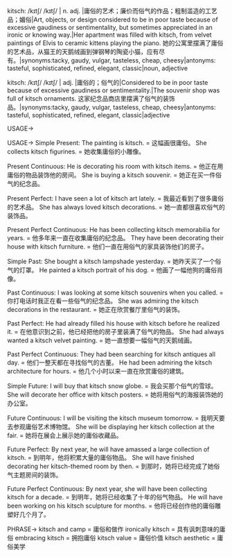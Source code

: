 kitsch: /kɪtʃ/ /kɪtʃ/ | n. adj. |庸俗的艺术；廉价而俗气的作品；粗制滥造的工艺品；媚俗|Art, objects, or design considered to be in poor taste because of excessive gaudiness or sentimentality, but sometimes appreciated in an ironic or knowing way.|Her apartment was filled with kitsch, from velvet paintings of Elvis to ceramic kittens playing the piano. 她的公寓里摆满了庸俗的艺术品，从猫王的天鹅绒画到弹钢琴的陶瓷小猫，应有尽有。|synonyms:tacky, gaudy, vulgar, tasteless, cheap, cheesy|antonyms: tasteful, sophisticated, refined, elegant, classic|noun, adjective

kitsch: /kɪtʃ/ /kɪtʃ/ | adj. |庸俗的；俗气的|Considered to be in poor taste because of excessive gaudiness or sentimentality.|The souvenir shop was full of kitsch ornaments. 这家纪念品商店里摆满了俗气的装饰品。|synonyms:tacky, gaudy, vulgar, tasteless, cheap, cheesy|antonyms: tasteful, sophisticated, refined, elegant, classic|adjective


USAGE->

USAGE->
Simple Present:
The painting is kitsch. = 这幅画很庸俗。
She collects kitsch figurines. = 她收集庸俗的小雕像。

Present Continuous:
He is decorating his room with kitsch items. = 他正在用庸俗的物品装饰他的房间。
She is buying a kitsch souvenir. = 她正在买一件俗气的纪念品。

Present Perfect:
I have seen a lot of kitsch art lately. = 我最近看到了很多庸俗的艺术品。
She has always loved kitsch decorations. = 她一直都很喜欢俗气的装饰品。

Present Perfect Continuous:
He has been collecting kitsch memorabilia for years. = 他多年来一直在收集庸俗的纪念品。
They have been decorating their house with kitsch furniture. = 他们一直在用俗气的家具装饰他们的房子。

Simple Past:
She bought a kitsch lampshade yesterday. = 她昨天买了一个俗气的灯罩。
He painted a kitsch portrait of his dog. = 他画了一幅他狗的庸俗肖像。

Past Continuous:
I was looking at some kitsch souvenirs when you called. = 你打电话时我正在看一些俗气的纪念品。
She was admiring the kitsch decorations in the restaurant. = 她正在欣赏餐厅里俗气的装饰。

Past Perfect:
He had already filled his house with kitsch before he realized it. = 在他意识到之前，他已经把他的房子里装满了俗气的物品。
She had always wanted a kitsch velvet painting. = 她一直想要一幅俗气的天鹅绒画。

Past Perfect Continuous:
They had been searching for kitsch antiques all day. = 他们一整天都在寻找俗气的古董。
He had been admiring the kitsch architecture for hours. = 他几个小时以来一直在欣赏庸俗的建筑。

Simple Future:
I will buy that kitsch snow globe. = 我会买那个俗气的雪球。
She will decorate her office with kitsch posters. = 她将用俗气的海报装饰她的办公室。

Future Continuous:
I will be visiting the kitsch museum tomorrow. = 我明天要去参观庸俗艺术博物馆。
She will be displaying her kitsch collection at the fair. = 她将在展会上展示她的庸俗收藏品。

Future Perfect:
By next year, he will have amassed a large collection of kitsch. = 到明年，他将积累大量的庸俗物品。
She will have finished decorating her kitsch-themed room by then. = 到那时，她将已经完成了她俗气主题房间的装饰。

Future Perfect Continuous:
By next year, she will have been collecting kitsch for a decade. = 到明年，她将已经收集了十年的俗气物品。
He will have been working on his kitsch sculpture for months. = 他将已经创作他的庸俗雕塑好几个月了。


PHRASE->
kitsch and camp = 庸俗和做作
ironically kitsch = 具有讽刺意味的庸俗
embracing kitsch = 拥抱庸俗
kitsch value = 庸俗价值
kitsch aesthetic = 庸俗美学
